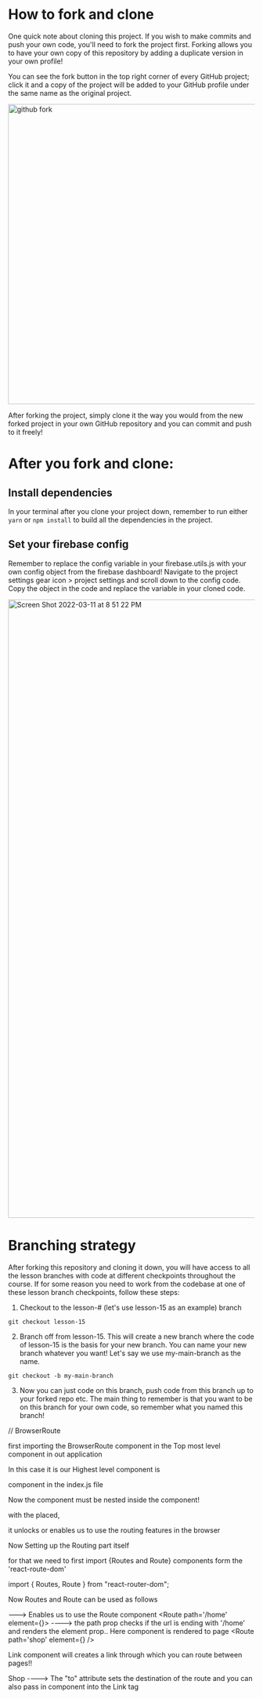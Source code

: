 # How to fork and clone
One quick note about cloning this project. If you wish to make commits and push your own code, you'll need to fork the project first. Forking allows you to have your own copy of this repository by adding a duplicate version in your own profile!

You can see the fork button in the top right corner of every GitHub project; click it and a copy of the project will be added to your GitHub profile under the same name as the original project.

<img width="612" alt="github fork" src="https://user-images.githubusercontent.com/10578605/157998981-4bfd1f83-825c-4664-b22d-b2c7d471dc70.png">

After forking the project, simply clone it the way you would from the new forked project in your own GitHub repository and you can commit and push to it freely!

# After you fork and clone:

## Install dependencies
In your terminal after you clone your project down, remember to run either `yarn` or `npm install` to build all the dependencies in the project.

## Set your firebase config

Remember to replace the config variable in your firebase.utils.js with your own config object from the firebase dashboard! Navigate to the project settings gear icon > project settings and scroll down to the config code. Copy the object in the code and replace the variable in your cloned code.

<img width="1261" alt="Screen Shot 2022-03-11 at 8 51 22 PM" src="https://user-images.githubusercontent.com/10578605/157999158-10e921cc-9ee5-46f6-a0c5-1ae5686f54f3.png">

# Branching strategy

After forking this repository and cloning it down, you will have access to all the lesson branches with code at different checkpoints throughout the course. If for some reason you need to work from the codebase at one of these lesson branch checkpoints, follow these steps:

1. Checkout to the lesson-# (let's use lesson-15 as an example) branch
```
git checkout lesson-15
```
2. Branch off from lesson-15. This will create a new branch where the code of lesson-15 is the basis for your new branch. You can name your new branch whatever you want! Let's say we use my-main-branch as the name.
```
git checkout -b my-main-branch
```
3. Now you can just code on this branch, push code from this branch up to your forked repo etc. The main thing to remember is that you want to be on this branch for your own code, so remember what you named this branch!


<!-- REACT ROUTING -->

// BrowserRoute

first importing the BrowserRoute component in the Top most level component in out application 

In this case it is our Highest level component is <App />

<App /> component  in the index.js file

Now the <App /> component must  be nested inside the <BrowserRoute /> component!

with the <BrowserRoute /> placed, 

it unlocks or enables us to use the routing features in the browser

<!-- Routing -->


Now Setting up the Routing part itself

for that we need to first import {Routes and Route} components form the 'react-route-dom'

import { Routes, Route } from "react-router-dom";

Now Routes and Route can be used as follows

<Routes>  ---> Enables us to use the Route component
      <Route path='/home' element={<Home />}> ----> the path prop checks if the url is ending with '/home' and renders the element prop.. Here <Home /> component is rendered to page
        <Route path='shop' element={<Shop />} />
      </Route>
</Routes>

<!-- Using <Link /> -->

Link component will creates a link through which you can route between pages!!

<Link className="nav-link" to='/shop'>Shop</Link> ----> The "to" attribute sets the destination of the route and you can also pass in component into the Link tag



<!-- Heeyyyyyy

  OKok chudu see nenu anni sarlu important ani anttuu
  and also ivale chepthe excitment pothadhi ante 
  pakka neeku ardam aipoyi untadhi that it was about your birthday 😭😭😭
  okk yess it is

  sooo seee First thingg advance happyyy birthday reeee
  you're 20 years old now, numbers tho count chesthe technically 2 years older than mee
  not fairrr😭😭😭😭

  see pakka there will bee full calls and stuff and then you'll be tired after that
  i will send you a feww videos i made for your birthday 
  seee ivvi are not the same talk video
  
  there is something more special for you nanaa
  i hope you'll like ittt😶‍🌫️

  seee motham free ayaka when you're alone in your bed or whatever watch them nana
  ee sarii watch them in one goooo please reee😭

  you'll really like them
  i hope you do😶‍🌫️

  evaru lenapudu when you're all free then watch itt nanna
  Happy birthday love youuu

 -->

 <!--  OKok chudu see nenu anni sarlu important ani anttuu
  and also ivale chepthe excitment pothadhi ante 
  pakka neeku ardam aipoyi untadhi that it was about your birthday 😭😭😭
  okk yess it is

  sooo seee First thingg advance happyyy birthday reeee
  you're 20 years old now, numbers tho count chesthe technically 2 years older than mee
  not fairrr😭😭😭😭

  see pakka there will bee full calls and stuff and then you'll be tired after that
  i will send you a feww videos i made for your birthday 
  seee ivvi are not the same talk video
  
  there is something more special for you nanaa
  i hope you'll like ittt😶‍🌫️

  seee motham free ayaka when you're alone in your bed or whatever watch them nana
  ee sarii watch them in one goooo please reee😭

  you'll really like them
  i hope you do😶‍🌫️

  evaru lenapudu when you're all free then watch itt nanna
  Happy birthday love youuu -->






